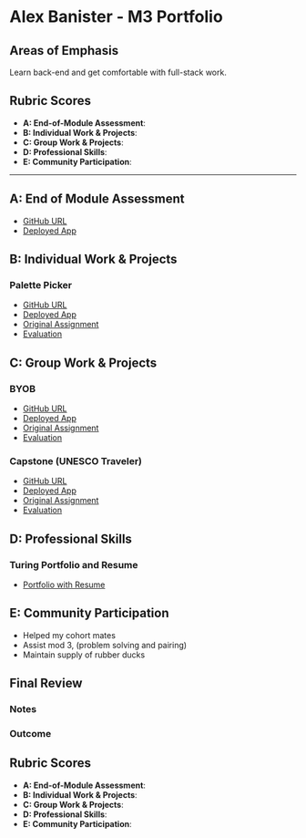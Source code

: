 
# Alex Banister - M3 Portfolio

## Areas of Emphasis
Learn back-end and get comfortable with full-stack work.

## Rubric Scores

* **A: End-of-Module Assessment**: 
* **B: Individual Work & Projects**: 
* **C: Group Work & Projects**: 
* **D: Professional Skills**: 
* **E: Community Participation**: 

-----------------------

## A: End of Module Assessment

* [GitHub URL](https://github.com/alexbanister/garageBin)
* [Deployed App](https://ahb-garage-bin.herokuapp.com/)

## B: Individual Work & Projects

### Palette Picker

* [GitHub URL](https://github.com/alexbanister/palette-picker)
* [Deployed App](https://ahb-palette-picker.herokuapp.com/)
* [Original Assignment](http://frontend.turing.io/projects/palette-picker.html)
* [Evaluation](https://github.com/turingschool/front-end-submissions-public/blob/master/1706/mod-4/palette-picker/alex-banister.md)

## C: Group Work & Projects

### BYOB

* [GitHub URL](https://github.com/alexbanister/byob)
* [Deployed App](http://ahb-byob.herokuapp.com/)
* [Original Assignment](http://frontend.turing.io/projects/build-your-own-backend.html)
* [Evaluation](https://github.com/turingschool/front-end-submissions-public/blob/master/1706/mod-4/byob/AlexBanister-RobbieGreiner.md)

### Capstone (UNESCO Traveler)

* [GitHub URL](https://github.com/alexbanister/unesco)
* [Deployed App](https://ahb-unesco.herokuapp.com/)
* [Original Assignment](http://frontend.turing.io/projects/capstone.html)
* [Evaluation]()

## D: Professional Skills

### Turing Portfolio and Resume

* [Portfolio with Resume](https://www.turing.io/alumni/alex-banister)

## E: Community Participation
 - Helped my cohort mates
 - Assist mod 3, (problem solving and pairing)
 - Maintain supply of rubber ducks

## Final Review

### Notes

### Outcome

## Rubric Scores

* **A: End-of-Module Assessment**: 
* **B: Individual Work & Projects**: 
* **C: Group Work & Projects**: 
* **D: Professional Skills**: 
* **E: Community Participation**: 
